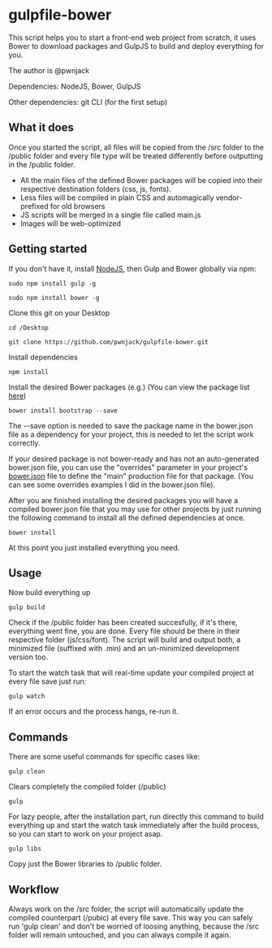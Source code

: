 # gulpfile-bower

This script helps you to start a front-end web project from scratch, it uses Bower to download packages and GulpJS to build and deploy everything for you.

The author is @pwnjack

Dependencies: NodeJS, Bower, GulpJS

Other dependencies: git CLI (for the first setup)

## What it does

Once you started the script, all files will be copied from the /src folder to the /public folder and every file type will be treated differently before outputting in the /public folder.

- All the main files of the defined Bower packages will be copied into their respective destination folders (css, js, fonts).
- Less files will be compiled in plain CSS and automagically vendor-prefixed for old browsers
- JS scripts will be merged in a single file called main.js
- Images will be web-optimized

## Getting started

If you don't have it, install [NodeJS](http://nodejs.org), then Gulp and Bower globally via npm:

    sudo npm install gulp -g
    
    sudo npm install bower -g


Clone this git on your Desktop

    cd /Desktop
    
    git clone https://github.com/pwnjack/gulpfile-bower.git
    

Install dependencies
    
    npm install


Install the desired Bower packages (e.g.) (You can view the package list [here](http://bower.io/search))

    bower install bootstrap --save
    
The --save option is needed to save the package name in the bower.json file as a dependency for your project, this is needed to let the script work correctly.

If your desired package is not bower-ready and has not an auto-generated bower.json file, you can use the "overrides" parameter in your project's [bower.json](bower.json) file to define the "main" production file for that package. (You can see some overrides examples I did in the bower.json file).

After you are finished installing the desired packages you will have a compiled bower.json file that you may use for other projects by just running the following command to install all the defined dependencies at once.

    bower install
    
At this point you just installed everything you need.


## Usage

Now build everything up

    gulp build


Check if the /public folder has been created succesfully, if it's there, everything went fine, you are done. Every file should be there in their respective folder (js/css/font). The script will build and output both, a minimized file (suffixed with .min) and an un-minimized development version too.

To start the watch task that will real-time update your compiled project at every file save just run:

    gulp watch

If an error occurs and the process hangs, re-run it.


## Commands

There are some useful commands for specific cases like:

    gulp clean

Clears completely the compiled folder (/public)


    gulp

For lazy people, after the installation part, run directly this command to build everything up and start the watch task immediately after the build process, so you can start to work on your project asap.


    gulp libs
    
Copy just the Bower libraries to /public folder.


## Workflow

Always work on the /src folder, the script will automatically update the compiled counterpart (/pubic) at every file save. This way you can safely run 'gulp clean' and don't be worried of loosing anything, because the /src folder will remain untouched, and you can always compile it again.
